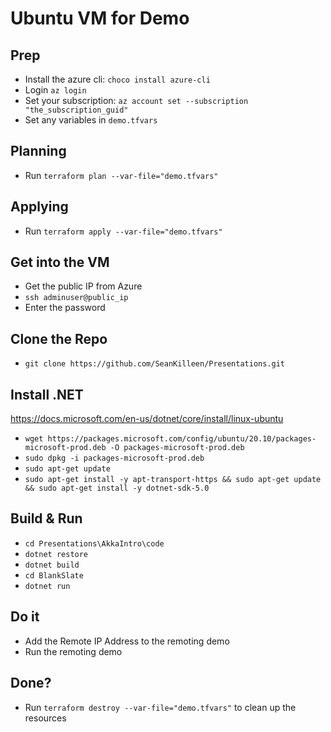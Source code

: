 # Ubuntu VM for Demo

## Prep

* Install the azure cli: `choco install azure-cli`
* Login `az login`
* Set your subscription: `az account set --subscription "the_subscription_guid"`
* Set any variables in `demo.tfvars`

## Planning

* Run `terraform plan --var-file="demo.tfvars"`

## Applying

* Run `terraform apply --var-file="demo.tfvars"`

## Get into the VM

* Get the public IP from Azure
* `ssh adminuser@public_ip`
* Enter the password

## Clone the Repo

* `git clone https://github.com/SeanKilleen/Presentations.git`

## Install .NET

<https://docs.microsoft.com/en-us/dotnet/core/install/linux-ubuntu>

* `wget https://packages.microsoft.com/config/ubuntu/20.10/packages-microsoft-prod.deb -O packages-microsoft-prod.deb`
* `sudo dpkg -i packages-microsoft-prod.deb`
* `sudo apt-get update`
* `sudo apt-get install -y apt-transport-https && sudo apt-get update && sudo apt-get install -y dotnet-sdk-5.0`

## Build & Run

* `cd Presentations\AkkaIntro\code`
* `dotnet restore`
* `dotnet build`
* `cd BlankSlate`
* `dotnet run`

## Do it

* Add the Remote IP Address to the remoting demo
* Run the remoting demo

## Done?

* Run `terraform destroy --var-file="demo.tfvars"` to clean up the resources
